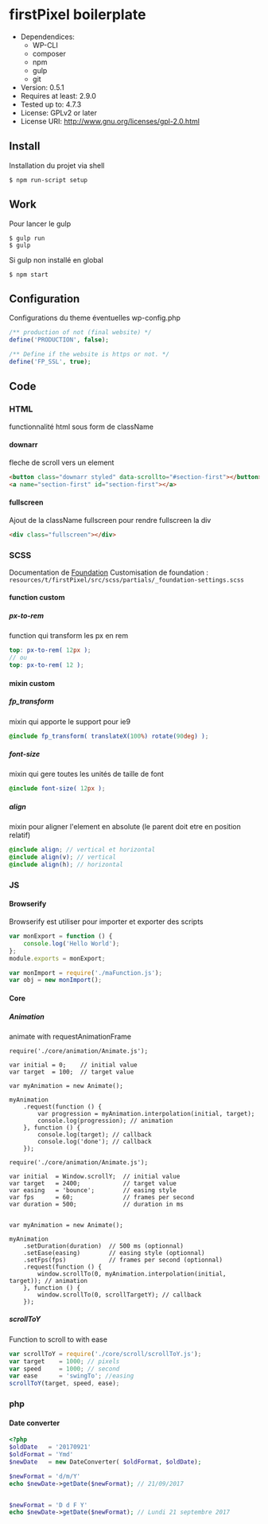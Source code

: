 # firstPixel boilerplate
-	Dependendices:
    -   WP-CLI
    -   composer
    -   npm
    -   gulp
    -   git
-	Version: 0.5.1
-	Requires at least: 2.9.0
-	Tested up to: 4.7.3
-	License: GPLv2 or later
-	License URI: http://www.gnu.org/licenses/gpl-2.0.html

## Install
Installation du projet via shell
```shell
$ npm run-script setup
```

## Work
Pour lancer le gulp
```shell
$ gulp run
$ gulp
```
Si gulp non installé en global
```shell
$ npm start
```

## Configuration
Configurations du theme éventuelles
wp-config.php
```php
/** production of not (final website) */
define('PRODUCTION', false);

/** Define if the website is https or not. */
define('FP_SSL', true);
```

## Code


### HTML
functionnalité html sous form de className

#### downarr
fleche de scroll vers un element
```html
<button class="downarr styled" data-scrollto="#section-first"></button>
<a name="section-first" id="section-first"></a>
```

#### fullscreen
Ajout de la className fullscreen pour rendre fullscreen la div
```html
<div class="fullscreen"></div>
```

### SCSS
Documentation de [Foundation](http://foundation.zurb.com/sites/docs/)
Customisation de foundation : `resources/t/firstPixel/src/scss/partials/_foundation-settings.scss`

#### function custom
##### px-to-rem
function qui transform les px en rem
```scss
top: px-to-rem( 12px );
// ou
top: px-to-rem( 12 );
```

#### mixin custom
##### fp_transform
mixin qui apporte le support pour ie9
```scss
@include fp_transform( translateX(100%) rotate(90deg) );
```

##### font-size
mixin qui gere toutes les unités de taille de font
```scss
@include font-size( 12px );
```

##### align
mixin pour aligner l'element en absolute (le parent doit etre en position relatif)
```scss
@include align; // vertical et horizontal
@include align(v); // vertical
@include align(h); // horizontal
```

### JS
#### Browserify
Browserify est utiliser pour importer et exporter des scripts
```js
var monExport = function () {
    console.log('Hello World');
};
module.exports = monExport;
```
```js
var monImport = require('./maFunction.js');
var obj = new monImport();
```

#### Core
##### Animation

animate with requestAnimationFrame

```Js
require('./core/animation/Animate.js');

var initial = 0;    // initial value
var target  = 100;  // target value

var myAnimation = new Animate();

myAnimation
    .request(function () {
        var progression = myAnimation.interpolation(initial, target);
        console.log(progression); // animation
    }, function () {
        console.log(target); // callback
        console.log('done'); // callback
    });
```

```Js
require('./core/animation/Animate.js');

var initial  = Window.scrollY;  // initial value
var target   = 2400;            // target value
var easing   = 'bounce';        // easing style
var fps      = 60;              // frames per second
var duration = 500;             // duration in ms


var myAnimation = new Animate();

myAnimation
    .setDuration(duration)  // 500 ms (optionnal)
    .setEase(easing)        // easing style (optionnal)
    .setFps(fps)            // frames per second (optionnal)
    .request(function () {
        window.scrollTo(0, myAnimation.interpolation(initial, target)); // animation
    }, function () {
        window.scrollTo(0, scrollTargetY); // callback
    });
```

##### scrollToY
Function to scroll to with ease
```js
var scrollToY = require('./core/scroll/scrollToY.js');
var target    = 1000; // pixels
var speed     = 1000; // second
var ease      = 'swingTo'; //easing
scrollToY(target, speed, ease);
```

### php
#### Date converter
```php
<?php
$oldDate   = '20170921'
$oldFormat = 'Ymd'
$newDate   = new DateConverter( $oldFormat, $oldDate);

$newFormat = 'd/m/Y'
echo $newDate->getDate($newFormat); // 21/09/2017


$newFormat = 'D d F Y'
echo $newDate->getDate($newFormat); // Lundi 21 septembre 2017
```
